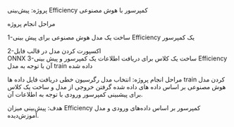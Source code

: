پروژه: پیش‌بینی Efficiency کمپرسور با هوش مصنوعی


مراحل انجام پروژه

1-ساخت یک مدل هوش مصنوعی برای پیش بینی Efficiency یک کمپرسور

2-اکسپورت کردن مدل در قالب فایل  
ONNX
3-ساخت یک کلاس برای دریافت اطلاعات یک کمپرسور و پیش بینی Efficiency آن با توجه به مدل train داده شده

مراحل انجام پروژه:
انتخاب مدل رگرسیون خطی 
دریافت فایل داده ها 
train کردن مدل هوش مصنوعی بر اساس داده های داده شده
گرفتن خروجی از مدل و ساخت یک کلاس برای پیشبینی کمپرسور ورودی با توجه به اطلاعات آن.



 هدف: پیش‌بینی میزان Efficiency کمپرسور بر اساس داده‌های ورودی و مدل آموزش‌دیده.
